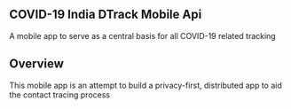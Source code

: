 COVID-19 India DTrack Mobile Api
---
A mobile app to serve as a central basis for all COVID-19 related
tracking

Overview
---
This mobile app is an attempt to build a privacy-first, distributed
app to aid the contact tracing process
